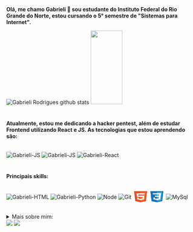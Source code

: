 
**Olá, me chamo Gabrieli 👋 sou estudante do Instituto Federal do Rio Grande do Norte, estou cursando o 5° semestre de "Sistemas para Internet".**

<div center="center">  
  <img width="49%" height="195px" src="https://github-readme-stats.vercel.app/api?username=marrigabi&show_icons=true&count_private=true&hide_border=true&title_color=A52A2A&icon_color=A52A2A&text_color=c9d1d9&bg_color=0d1117" alt="Gabrieli Rodrigues github stats" /> 
  <img width="41%" height="195px" src="https://github-readme-stats.vercel.app/api/top-langs/?username=marrigabi&layout=compact&hide_border=true&title_color=A52A2A&text_color=FFFF&bg_color=0d1117"/>
</div>

#
**Atualmente, estou me dedicando a hacker pentest, além de estudar Frontend utilizando React e JS. As tecnologias que estou aprendendo são:**

<div style="display: inline_block"><br>
   <img align="center" alt="Gabrieli-JS" height="30" width="40" src="https://icongr.am/devicon/javascript-plain.svg?size=128&color=ecc6c6">
   <img align="center" alt="Gabrieli-JS" height="30" width="40" src="https://icongr.am/devicon/nodejs-plain.svg?size=128&color=ecc6c6">
    <img align="center" alt="Gabrieli-React" height="30" width="70" src="https://icongr.am/devicon/react-original.svg?size=128&color=ecc6c6">


#
**Principais skills:**
<div style="display: inline_block"><br>
  <img align="center" alt="Gabrieli-HTML" height="30" width="40" src="https://icongr.am/devicon/html5-plain.svg?size=128&color=ecc6c6">
  <img align="center" alt="Gabrieli-Python" height="30" width="40" src="https://icongr.am/devicon/python-plain.svg?size=128&color=ecc6c6">
  <img align="center" alt="Node" height="30" width="40" src="https://cdn.jsdelivr.net/gh/devicons/devicon/icons/nodejs/nodejs-original.svg" />
  <img  align="center" alt="Git" height="30" width="40" src="https://cdn.jsdelivr.net/gh/devicons/devicon/icons/git/git-original.svg" />  
  <img align="center" alt="HTML" height="30" width="40" src="https://raw.githubusercontent.com/devicons/devicon/master/icons/html5/html5-original.svg">
  <img align="center" alt="CSS" height="30" width="40" src="https://raw.githubusercontent.com/devicons/devicon/master/icons/css3/css3-original.svg">
   <img align="center" alt="MySql" height="80" width="70" src="https://cdn.jsdelivr.net/gh/devicons/devicon/icons/mysql/mysql-original-wordmark.svg" />

##
<details>
  <summary> Mais sobre mim: </summary>
  - Tenho 20 anos e vivo em Parnamirim/RN, Brasil; <br>
  - Meu passatempo favorito é assistir animes.
</details>
<div> 
  <a href="https://instagram.com/dabisea" target="_blank"><img src="https://img.shields.io/badge/-Instagram-%23E4405F?style=for-the-badge&logo=instagram&logoColor=white" target="_blank"></a>
  <a href = "mailto:gabrielimaria655@gmail.com"><img src="https://img.shields.io/badge/-Gmail-%23333?style=for-the-badge&logo=gmail&logoColor=white" target="_blank"></a>


